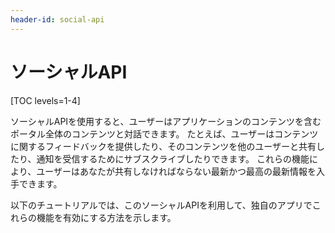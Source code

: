 ```yaml
---
header-id: social-api
---
```


# ソーシャルAPI

[TOC levels=1-4]

ソーシャルAPIを使用すると、ユーザーはアプリケーションのコンテンツを含むポータル全体のコンテンツと対話できます。 たとえば、ユーザーはコンテンツに関するフィードバックを提供したり、そのコンテンツを他のユーザーと共有したり、通知を受信するためにサブスクライブしたりできます。 これらの機能により、ユーザーはあなたが共有しなければならない最新かつ最高の最新情報を入手できます。

以下のチュートリアルでは、このソーシャルAPIを利用して、独自のアプリでこれらの機能を有効にする方法を示します。
